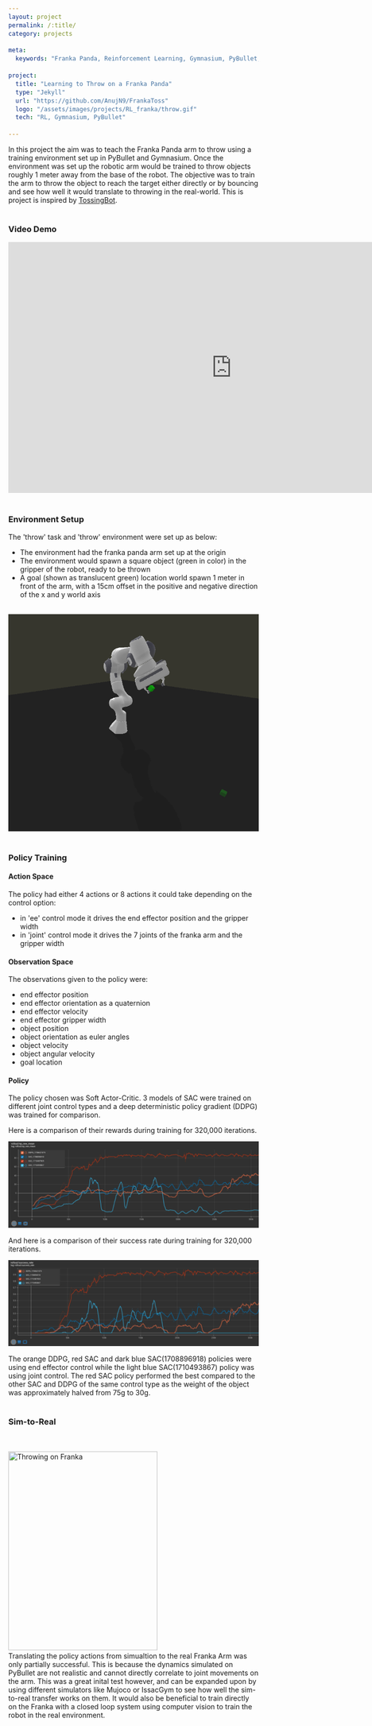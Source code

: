 ```yaml
---
layout: project
permalink: /:title/
category: projects

meta:
  keywords: "Franka Panda, Reinforcement Learning, Gymnasium, PyBullet, Stable-Baselines3"

project:
  title: "Learning to Throw on a Franka Panda"
  type: "Jekyll"
  url: "https://github.com/AnujN9/FrankaToss"
  logo: "/assets/images/projects/RL_franka/throw.gif"
  tech: "RL, Gymnasium, PyBullet"

---
```


In this project the aim was to teach the Franka Panda arm to throw using a training environment set up in PyBullet and Gymnasium. Once the environment was set up the robotic arm would be trained to throw objects roughly 1 meter away from the base of the robot. The objective was to train the arm to throw the object to reach the target either directly or by bouncing and see how well it would translate to throwing in the real-world. This is project is inspired by [<ins>TossingBot</ins>](https://tossingbot.cs.princeton.edu/paper.pdf).
<br/><br/>

### Video Demo

<iframe width="897" height="505" src="https://www.youtube.com/embed/XwL6f4UbqA8" title="Making Coffee with a Robot Arm: Botrista" frameborder="0" allow="accelerometer; autoplay; clipboard-write; encrypted-media; gyroscope; picture-in-picture; web-share" allowfullscreen></iframe>
<br/><br/>


### Environment Setup

The 'throw' task and 'throw' environment were set up as below:

- The environment had the franka panda arm set up at the origin
- The environment would spawn a square object (green in color) in the gripper of the robot, ready to be thrown
- A goal (shown as translucent green) location world spawn 1 meter in front of the arm, with a 15cm offset in the positive and negative direction of the x and y world axis
<br/><br/>

![Environment Setup](/assets/images/projects/RL_franka/env_setup.png)
<br/><br/>



### Policy Training

#### Action Space

The policy had either 4 actions or 8 actions it could take depending on the control option:

* in 'ee' control mode it drives the end effector position and the gripper width
* in 'joint' control mode it drives the 7 joints of the franka arm and the gripper width


#### Observation Space

The observations given to the policy were:

- end effector position
- end effector orientation as a quaternion
- end effector velocity
- end effector gripper width
- object position
- object orientation as euler angles
- object velocity
- object angular velocity
- goal location


#### Policy

The policy chosen was Soft Actor-Critic. 3 models of SAC were trained on different joint control types and a deep deterministic policy gradient (DDPG) was trained for comparison.

Here is a comparison of their rewards during training for 320,000 iterations.

![Evolution of Reward](/assets/images/projects/RL_franka/Ep_Reward.png)

And here is a comparison of their success rate during training for 320,000 iterations.

![Evolution of Success](/assets/images/projects/RL_franka/Ep_Success.png)

The orange DDPG, red SAC and dark blue SAC(1708896918) policies were using end effector control while the light blue SAC(1710493867) policy was using joint control. The red SAC policy performed the best compared to the other SAC and DDPG of the same control type as the weight of the object was approximately halved from 75g to 30g.
<br/><br/>


### Sim-to-Real
<br/><br/>
<img title="Throwing on Franka" src="/assets/images/projects/RL_franka/result.gif" width="300" height="400">
<br/>
Translating the policy actions from simualtion to the real Franka Arm was only partially successful. This is because the dynamics simulated on PyBullet are not realistic and cannot directly correlate to joint movements on the arm. This was a great inital test however, and can be expanded upon by using different simulators like Mujoco or IssacGym to see how well the sim-to-real transfer works on them. It would also be beneficial to train directly on the Franka with a closed loop system using computer vision to train the robot in the real environment. 
<br/><br/>

